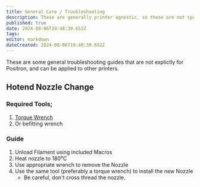 ```yaml
---
title: General Care / Troubleshooting
description: These are generally printer agnostic, so these are not specific to Positron printers.
published: true
date: 2024-08-06T19:48:39.652Z
tags: 
editor: markdown
dateCreated: 2024-08-06T19:48:39.652Z
---
```


These are some general troubleshooting guides that are not explictly for Positron, and can be applied to other printers.


## Hotend Nozzle Change
### Required Tools;
1. [Torque Wrench](https://www.sliceengineering.com/products/nozzle-torque-wrench-1-5-nm?srsltid=AfmBOoq-cz-TWv2R4o5gOmMkJfuE1jVtgWKiXF5-0aXs6SY57TesXnbt)
2. Or befitting wrench

### Guide
1. Unload Filament using included Macros
2. Heat nozzle to 180⁰C
3. Use appropriate wrench to remove the Nozzle
4. Use the same tool (preferably a torque wrench) to install the new Nozzle
	- Be careful, don't cross thread the nozzle.